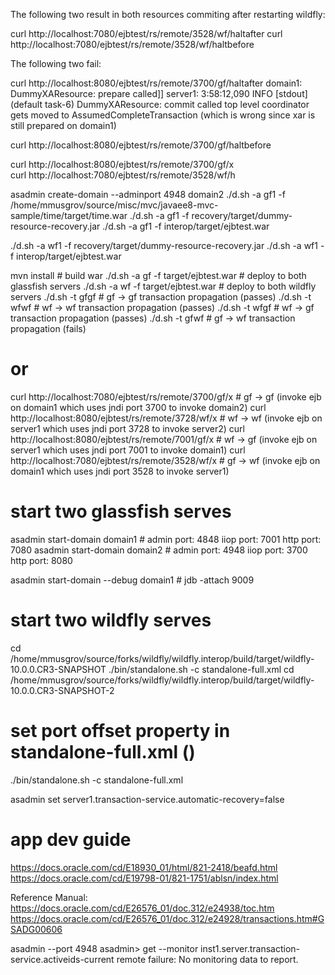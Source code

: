
The following two result in both resources commiting after restarting wildfly:

curl http://localhost:7080/ejbtest/rs/remote/3528/wf/haltafter
curl http://localhost:7080/ejbtest/rs/remote/3528/wf/haltbefore

The following two fail:

curl http://localhost:8080/ejbtest/rs/remote/3700/gf/haltafter
  domain1: DummyXAResource: prepare called]] 
  server1: 3:58:12,090 INFO  [stdout] (default task-6) DummyXAResource: commit called
           top level coordinator gets moved to AssumedCompleteTransaction
           (which is wrong since xar is still prepared on domain1)






curl http://localhost:8080/ejbtest/rs/remote/3700/gf/haltbefore


curl http://localhost:8080/ejbtest/rs/remote/3700/gf/x                 
curl http://localhost:7080/ejbtest/rs/remote/3528/wf/h


asadmin create-domain --adminport 4948 domain2
 ./d.sh -a gf1 -f /home/mmusgrov/source/misc/mvc/javaee8-mvc-sample/time/target/time.war
 ./d.sh -a gf1 -f recovery/target/dummy-resource-recovery.jar 
 ./d.sh -a gf1 -f interop/target/ejbtest.war

 ./d.sh -a wf1 -f recovery/target/dummy-resource-recovery.jar 
 ./d.sh -a wf1 -f interop/target/ejbtest.war


 mvn install # build war
 ./d.sh -a gf -f target/ejbtest.war # deploy to both glassfish servers
 ./d.sh -a wf -f target/ejbtest.war # deploy to both wildfly servers
 ./d.sh -t gfgf # gf -> gf transaction propagation (passes)
 ./d.sh -t wfwf # wf -> wf transaction propagation (passes)
 ./d.sh -t wfgf # wf -> gf transaction propagation (passes)
 ./d.sh -t gfwf # gf -> wf transaction propagation (fails)

# or
curl http://localhost:7080/ejbtest/rs/remote/3700/gf/x # gf -> gf (invoke ejb on domain1 which uses jndi port 3700 to invoke domain2)
curl http://localhost:8080/ejbtest/rs/remote/3728/wf/x # wf -> wf (invoke ejb on server1 which uses jndi port 3728 to invoke server2)
curl http://localhost:8080/ejbtest/rs/remote/7001/gf/x # wf -> gf (invoke ejb on server1 which uses jndi port 7001 to invoke domain1)
curl http://localhost:7080/ejbtest/rs/remote/3528/wf/x # gf -> wf (invoke ejb on domain1 which uses jndi port 3528 to invoke server1)

# start two glassfish serves
asadmin start-domain domain1 # admin port: 4848 iiop port: 7001 http port: 7080
asadmin start-domain domain2 # admin port: 4948 iiop port: 3700 http port: 8080

asadmin start-domain --debug domain1 # jdb -attach 9009

# start two wildfly serves
cd /home/mmusgrov/source/forks/wildfly/wildfly.interop/build/target/wildfly-10.0.0.CR3-SNAPSHOT
./bin/standalone.sh -c standalone-full.xml
cd /home/mmusgrov/source/forks/wildfly/wildfly.interop/build/target/wildfly-10.0.0.CR3-SNAPSHOT-2
# set port offset property in standalone-full.xml (<property name="jboss.socket.binding.port-offset" value="200"/>)
./bin/standalone.sh -c standalone-full.xml


asadmin set server1.transaction-service.automatic-recovery=false

# app dev guide
https://docs.oracle.com/cd/E18930_01/html/821-2418/beafd.html
https://docs.oracle.com/cd/E19798-01/821-1751/ablsn/index.html

Reference Manual: https://docs.oracle.com/cd/E26576_01/doc.312/e24938/toc.htm
https://docs.oracle.com/cd/E26576_01/doc.312/e24928/transactions.htm#GSADG00606

asadmin --port 4948
asadmin> get --monitor inst1.server.transaction-service.activeids-current
remote failure: No monitoring data to report.

